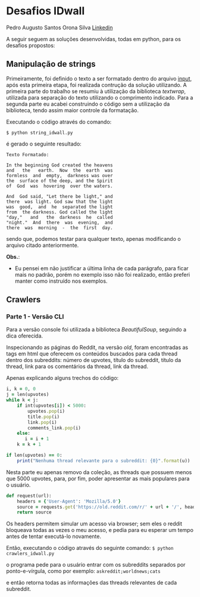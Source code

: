 # Desafios IDwall

Pedro Augusto Santos Orona Silva [Linkedin](https://www.linkedin.com/in/pedro-augusto-santos-orona-silva-476950122/)

A seguir seguem as soluções desenvolvidas, todas em python, para os desafios propostos:

## Manipulação de strings
Primeiramente, foi definido o texto a ser formatado dentro do arquivo [input](https://github.com/PedroOrona/desafios/blob/master/strings/input.txt), após esta primeira etapa, foi realizada contrução da solução utilizando. A primeira parte do trabalho se resumiu à utilização da biblioteca *textwrap*, utilizada para separação do texto utilizando o comprimento indicado. Para a segunda parte eu acabei construindo o código sem a utilização da biblioteca, tendo assim maior controle da formatação. 

Executando o código através do comando:

`$ python string_idwall.py`

é gerado o seguinte resultado:
```
Texto Formatado:

In the beginning God created the heavens
and   the   earth.  Now  the  earth  was
formless  and  empty,  darkness was over
the  surface of the deep, and the Spirit
of  God  was  hovering  over the waters.

And  God said, "Let there be light," and
there  was light. God saw that the light
was  good,  and  he  separated the light
from  the darkness. God called the light
"day,"   and   the  darkness  he  called
"night."  And  there  was  evening,  and
there  was  morning  -  the  first  day.
```

sendo que, podemos testar para qualquer texto, apenas modificando o arquivo citado anteriormente.

**Obs.**:
- Eu pensei em não justificar a última linha de cada parágrafo, para ficar mais no padrão, porém no exemplo isso não foi realizado, então preferi manter como instruído nos exemplos.

## Crawlers

### Parte 1 - Versão CLI

Para a versão console foi utilizada a biblioteca *BeautifulSoup*, seguindo a dica oferecida.

Inspecionando as páginas do Reddit, na versão *old*, foram encontradas as tags em html que oferecem os conteúdos buscados para cada thread dentro dos subreddits: número de upvotes, título do subreddit, título da thread, link para os comentários da thread, link da thread.

Apenas explicando alguns trechos do código:
```ruby
i, k = 0, 0
j = len(upvotes)        
while k < j:
    if int(upvotes[i]) < 5000:
        upvotes.pop(i)
        title.pop(i)
        link.pop(i)
        comments_link.pop(i)
    else:
       i = i + 1 
    k = k + 1    

if len(upvotes) == 0:
    print("Nenhuma thread relevante para o subreddit: {0}".format(u))
```
Nesta parte eu apenas removo da coleção, as threads que possuem menos que 5000 upvotes, para, por fim, poder apresentar as mais populares para o usuário.

```ruby
def request(url):
    headers = {'User-Agent': 'Mozilla/5.0'}
    source = requests.get('https://old.reddit.com/r/' + url + '/', headers=headers)
    return source
```

Os headers permitem simular um acesso via browser; sem eles o reddit bloqueava todas as vezes o meu acesso, e pedia para eu esperar um tempo antes de tentar executá-lo novamente.

Então, executando o código através do seguinte comando:
`$ python crawlers_idwall.py`

o programa pede para o usuário entrar com os subreddits separados por ponto-e-vírgula, como por exemplo:
`askreddit;worldnews;cats`

e então retorna todas as informações das threads relevantes de cada subreddit.




